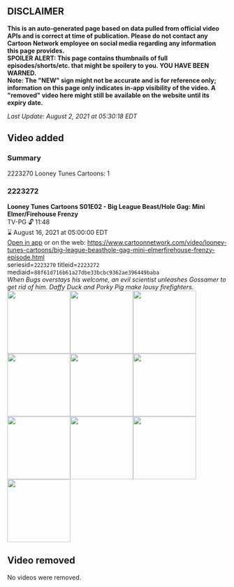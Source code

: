 ## DISCLAIMER
**This is an auto-generated page based on data pulled from official video APIs and is correct at time of publication. Please do not contact any Cartoon Network employee on social media regarding any information this page provides.**  
**SPOILER ALERT: This page contains thumbnails of full episodes/shorts/etc. that might be spoilery to you. YOU HAVE BEEN WARNED.**  
**Note: The "NEW" sign might not be accurate and is for reference only; information on this page only indicates in-app visibility of the video. A "removed" video here might still be available on the website until its expiry date.**  

_Last Update: August 2, 2021 at 05:30:18 EDT_
## Video added
### Summary
2223270 Looney Tunes Cartoons: 1  
### 2223272
**Looney Tunes Cartoons S01E02 - Big League Beast/Hole Gag: Mini Elmer/Firehouse Frenzy**  
TV-PG 🔓 11:48  
⌛ August 16, 2021 at 05:00:00 EDT  
[Open in app](https://cnvideo.sercomkc.org/redirector.html?type=cnapp&seriesid=2223270&titleid=2223272&mediaid=88f61d716b61a27dbe33bcbc9362ae396449baba) or on the web: https://www.cartoonnetwork.com/video/looney-tunes-cartoons/big-league-beasthole-gag-mini-elmerfirehouse-frenzy-episode.html  
seriesid=`2223270` titleid=`2223272` mediaid=`88f61d716b61a27dbe33bcbc9362ae396449baba`  
_When Bugs overstays his welcome, an evil scientist unleashes Gossamer to get rid of him. Daffy Duck and Porky Pig make lousy firefighters._  
<a href="https://s3.amazonaws.com/cartoonorchestrator/2223272_001_1280x720.jpg"><img src="https://s3.amazonaws.com/cartoonorchestrator/2223272_001_640x360.jpg" height="144px" /></a><a href="https://s3.amazonaws.com/cartoonorchestrator/2223272_002_1280x720.jpg"><img src="https://s3.amazonaws.com/cartoonorchestrator/2223272_002_640x360.jpg" height="144px" /></a><a href="https://s3.amazonaws.com/cartoonorchestrator/2223272_003_1280x720.jpg"><img src="https://s3.amazonaws.com/cartoonorchestrator/2223272_003_640x360.jpg" height="144px" /></a><a href="https://s3.amazonaws.com/cartoonorchestrator/2223272_004_1280x720.jpg"><img src="https://s3.amazonaws.com/cartoonorchestrator/2223272_004_640x360.jpg" height="144px" /></a><a href="https://s3.amazonaws.com/cartoonorchestrator/2223272_005_1280x720.jpg"><img src="https://s3.amazonaws.com/cartoonorchestrator/2223272_005_640x360.jpg" height="144px" /></a><a href="https://s3.amazonaws.com/cartoonorchestrator/2223272_006_1280x720.jpg"><img src="https://s3.amazonaws.com/cartoonorchestrator/2223272_006_640x360.jpg" height="144px" /></a><a href="https://s3.amazonaws.com/cartoonorchestrator/2223272_007_1280x720.jpg"><img src="https://s3.amazonaws.com/cartoonorchestrator/2223272_007_640x360.jpg" height="144px" /></a><a href="https://s3.amazonaws.com/cartoonorchestrator/2223272_008_1280x720.jpg"><img src="https://s3.amazonaws.com/cartoonorchestrator/2223272_008_640x360.jpg" height="144px" /></a><a href="https://s3.amazonaws.com/cartoonorchestrator/2223272_009_1280x720.jpg"><img src="https://s3.amazonaws.com/cartoonorchestrator/2223272_009_640x360.jpg" height="144px" /></a><a href="https://s3.amazonaws.com/cartoonorchestrator/2223272_010_1280x720.jpg"><img src="https://s3.amazonaws.com/cartoonorchestrator/2223272_010_640x360.jpg" height="144px" /></a>
## Video removed
No videos were removed.  
